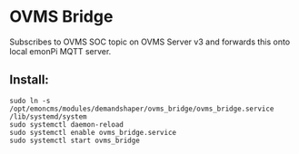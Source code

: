 # OVMS Bridge

Subscribes to OVMS SOC topic on OVMS Server v3 and forwards this onto local emonPi MQTT server.

## Install:

    sudo ln -s /opt/emoncms/modules/demandshaper/ovms_bridge/ovms_bridge.service /lib/systemd/system
    sudo systemctl daemon-reload
    sudo systemctl enable ovms_bridge.service
    sudo systemctl start ovms_bridge
